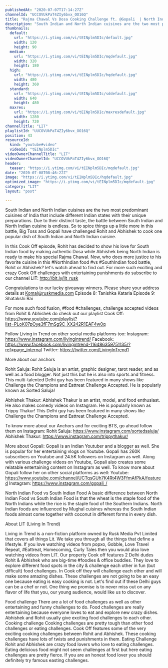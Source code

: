 ```yaml
---
publishedAt: "2020-07-07T17:14:27Z"
channelId: "UCCOVUkPaT4ZIy6bvx_OO16Q"
title: "Rajma Chawal Vs Dosa Cooking Challenge ft. @Gopali  | North Indian Vs South Indian  ​[Cook Off#10]"
description: "South Indian and North Indian cuisines are the two most predominant cuisines of India that include different Indian states with their unique preparations. Due to their distinct taste, the battle between South Indian and North Indian cuisine is endless. So to spice things up a little more in this battle, Big Toss and Gopali have challenged Rohit and Abhishek to cook one popular dish of South Indian and North Indian cuisine.\n\nIn this Cook Off episode, Rohit has decided to show his love for South Indian food by making authentic Dosa while Abhishek being North Indian is ready to make his special Rajma Chawal. Now, who does more justice to his favorite cuisine in this #NorthIndian food #vs #SouthIndian food battle, Rohit or Abhishek? let's watch ahead to find out. For more such exciting and crazy Cook Off challenges with entertaining punishments do subscribe to our channel LIT: http://bit.ly/lit_rusk \n\nCongratulations to our lucky giveaway winners. Please share your address details at Komal@ruskmedia.com\nEpisode 8: Tanishka Kataria\nEpisode 9: Shatakshi Rai\n\nFor more such food fusion, #food #challenges, challenge accepted videos from Rohit & Abhishek do check out our playlist Cook Off: https://www.youtube.com/playlist?list=PLoK07pOye3fF7mSg9C_XX242R1EAF4w0q\n\nFollow Living in Trend on other social media platforms too:\nInstagram: https://www.instagram.com/livingintrend/\nFacebook: https://www.facebook.com/livingintrend-116486359751135/?ref=page_internal\nTwitter: https://twitter.com/LivingInTrend1\n\nMore about our anchors\n\nRohit Saluja: Rohit Saluja is an artist, graphic designer, tarot reader, and as well as a food blogger. Not just this but he is also into sports and fitness. This multi-talented Delhi guy has been featured in many shows like Challenge the Champions and Eattreat Challenge Accepted. He is popularly known as Sorted Saluja!\n\nAbhishek Thakur: Abhishek Thakur is an artist, model, and food enthusiast. He also makes comedy videos on Instagram. He is popularly known as Trippy Thakur! This Delhi guy has been featured in many shows like Challenge the Champions and Eattreat Challenge Accepted. \n\nTo know more about our Anchors and for exciting BTS, go ahead follow them on Instagram: \nRohit Saluja: https://www.instagram.com/sortedsaluja/ \nAbhishek Thakur: https://www.instagram.com/trippythakur/\n\nMore about Gopali:\nGopali is an Indian Youtuber and a blogger as well. She is popular for her entertaining vlogs on Youtube. Gopali has 260K subscribers on Youtube and 24.5K followers on Instagram as well. Along with various challenge videos on Youtube, Gopali also creates some relatable entertaining content on Instagram as well. To know more about Gopali follow her on other social platforms as well:\nYoutube: https://www.youtube.com/channel/UCTqsGUh7K4Rt4W3FfmAfPkA/featured\nInstagram: https://www.instagram.com/gopali_/\n\nNorth Indian Food vs South Indian Food\nA basic difference between North Indian Food vs South Indian Food is that the wheat is the staple food of the North Indians while the rice is the staple food of the Southern Indians. North Indian foods are influenced by Mughal cuisines whereas the South Indian foods almost come together with coconut in different forms in every dish. \n\nAbout LIT (Living In Trend)\n\nLiving in Trend is a non-fiction platform owned by Rusk Media Pvt Limited that covers all things Lit. We take you through all the things that define a lifestyle. If you love watching videos from popxo, Gobble, Love Travel Repeat, #Eattreat, Homecoming, Curly Tales then you would also love watching videos from LIT. \nOur property Cook off features 2 Delhi dudes Rohit & Abhishek who are big-time #foodies & office buddies. They love to explore different food spots in the city & challenge each other in fun (but difficult) food challenges. In Cook off they will challenge each other and will make some amazing dishes. These challenges are not going to be an easy one because eating is easy cooking is not. Let's find out if these Delhi guys can be a chef or not. One thing we promise is to never miss out on any flavor of life that you, our young audience, would like us to discover. \n\nFood challenge\nThere are a lot of food challenges as well as other entertaining and funny challenges to do. Food challenges are really entertaining because everyone loves to eat and explore new crazy dishes. Abhishek and Rohit usually give exciting food challenges to each other. \nCooking challenge\nCooking challenges are pretty tough than other food challenges or eating challenges. Cook Off features some of the very exciting cooking challenges between Rohit and Abhishek. These cooking challenges have lots of twists and punishments in them.\nEating Challenge\nRohit and Abhishek are crazy food lovers who love to eating challenges. Eating delicious food might not seem challenges at first but here eating challenges are pretty fierce. If you are an honest food lover you should definitely try famous easting challenges."
thumbnails:
  default:
    url: "https://i.ytimg.com/vi/tEINplm5DIc/default.jpg"
    width: 120
    height: 90
  medium:
    url: "https://i.ytimg.com/vi/tEINplm5DIc/mqdefault.jpg"
    width: 320
    height: 180
  high:
    url: "https://i.ytimg.com/vi/tEINplm5DIc/hqdefault.jpg"
    width: 480
    height: 360
  standard:
    url: "https://i.ytimg.com/vi/tEINplm5DIc/sddefault.jpg"
    width: 640
    height: 480
  maxres:
    url: "https://i.ytimg.com/vi/tEINplm5DIc/maxresdefault.jpg"
    width: 1280
    height: 720
channelTitle: "LIT"
playlistId: "UUCOVUkPaT4ZIy6bvx_OO16Q"
position: 43
resourceId:
  kind: "youtube#video"
  videoId: "tEINplm5DIc"
videoOwnerChannelTitle: "LIT"
videoOwnerChannelId: "UCCOVUkPaT4ZIy6bvx_OO16Q"
header:
  teaser: "https://i.ytimg.com/vi/tEINplm5DIc/mqdefault.jpg"
date: "2020-07-08T08:46:22Z"
image: "https://i.ytimg.com/vi/tEINplm5DIc/hqdefault.jpg"
optimized_image: "https://i.ytimg.com/vi/tEINplm5DIc/mqdefault.jpg"
category: "LIT"
layout: "post"

---
```

South Indian and North Indian cuisines are the two most predominant cuisines of India that include different Indian states with their unique preparations. Due to their distinct taste, the battle between South Indian and North Indian cuisine is endless. So to spice things up a little more in this battle, Big Toss and Gopali have challenged Rohit and Abhishek to cook one popular dish of South Indian and North Indian cuisine.

In this Cook Off episode, Rohit has decided to show his love for South Indian food by making authentic Dosa while Abhishek being North Indian is ready to make his special Rajma Chawal. Now, who does more justice to his favorite cuisine in this #NorthIndian food #vs #SouthIndian food battle, Rohit or Abhishek? let's watch ahead to find out. For more such exciting and crazy Cook Off challenges with entertaining punishments do subscribe to our channel LIT: http://bit.ly/lit_rusk 

Congratulations to our lucky giveaway winners. Please share your address details at Komal@ruskmedia.com
Episode 8: Tanishka Kataria
Episode 9: Shatakshi Rai

For more such food fusion, #food #challenges, challenge accepted videos from Rohit & Abhishek do check out our playlist Cook Off: https://www.youtube.com/playlist?list=PLoK07pOye3fF7mSg9C_XX242R1EAF4w0q

Follow Living in Trend on other social media platforms too:
Instagram: https://www.instagram.com/livingintrend/
Facebook: https://www.facebook.com/livingintrend-116486359751135/?ref=page_internal
Twitter: https://twitter.com/LivingInTrend1

More about our anchors

Rohit Saluja: Rohit Saluja is an artist, graphic designer, tarot reader, and as well as a food blogger. Not just this but he is also into sports and fitness. This multi-talented Delhi guy has been featured in many shows like Challenge the Champions and Eattreat Challenge Accepted. He is popularly known as Sorted Saluja!

Abhishek Thakur: Abhishek Thakur is an artist, model, and food enthusiast. He also makes comedy videos on Instagram. He is popularly known as Trippy Thakur! This Delhi guy has been featured in many shows like Challenge the Champions and Eattreat Challenge Accepted. 

To know more about our Anchors and for exciting BTS, go ahead follow them on Instagram: 
Rohit Saluja: https://www.instagram.com/sortedsaluja/ 
Abhishek Thakur: https://www.instagram.com/trippythakur/

More about Gopali:
Gopali is an Indian Youtuber and a blogger as well. She is popular for her entertaining vlogs on Youtube. Gopali has 260K subscribers on Youtube and 24.5K followers on Instagram as well. Along with various challenge videos on Youtube, Gopali also creates some relatable entertaining content on Instagram as well. To know more about Gopali follow her on other social platforms as well:
Youtube: https://www.youtube.com/channel/UCTqsGUh7K4Rt4W3FfmAfPkA/featured
Instagram: https://www.instagram.com/gopali_/

North Indian Food vs South Indian Food
A basic difference between North Indian Food vs South Indian Food is that the wheat is the staple food of the North Indians while the rice is the staple food of the Southern Indians. North Indian foods are influenced by Mughal cuisines whereas the South Indian foods almost come together with coconut in different forms in every dish. 

About LIT (Living In Trend)

Living in Trend is a non-fiction platform owned by Rusk Media Pvt Limited that covers all things Lit. We take you through all the things that define a lifestyle. If you love watching videos from popxo, Gobble, Love Travel Repeat, #Eattreat, Homecoming, Curly Tales then you would also love watching videos from LIT. 
Our property Cook off features 2 Delhi dudes Rohit & Abhishek who are big-time #foodies & office buddies. They love to explore different food spots in the city & challenge each other in fun (but difficult) food challenges. In Cook off they will challenge each other and will make some amazing dishes. These challenges are not going to be an easy one because eating is easy cooking is not. Let's find out if these Delhi guys can be a chef or not. One thing we promise is to never miss out on any flavor of life that you, our young audience, would like us to discover. 

Food challenge
There are a lot of food challenges as well as other entertaining and funny challenges to do. Food challenges are really entertaining because everyone loves to eat and explore new crazy dishes. Abhishek and Rohit usually give exciting food challenges to each other. 
Cooking challenge
Cooking challenges are pretty tough than other food challenges or eating challenges. Cook Off features some of the very exciting cooking challenges between Rohit and Abhishek. These cooking challenges have lots of twists and punishments in them.
Eating Challenge
Rohit and Abhishek are crazy food lovers who love to eating challenges. Eating delicious food might not seem challenges at first but here eating challenges are pretty fierce. If you are an honest food lover you should definitely try famous easting challenges.